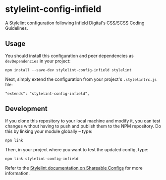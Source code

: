 # stylelint-config-infield

A Stylelint configuration following Infield Digital's CSS/SCSS Coding Guidelines.

## Usage

You should install this configuration and peer dependencies as `devDependencies` in your project:

```
npm install --save-dev stylelint-config-infield stylelint
```

Next, simply extend the configuration from your project's `.stylelintrc.js` file:

```
"extends": "stylelint-config-infield",
```

## Development

If you clone this repository to your local machine and modify it, you can test changes without having to push and publish them to the NPM repository. Do this by linking your module globally – type:

```
npm link
```

Then, in your project where you want to test the updated config, type:

```
npm link stylelint-config-infield
```

Refer to the [Stylelint documentation on Shareable Configs](https://stylelint.io/user-guide/configuration/#extends) for more information.
